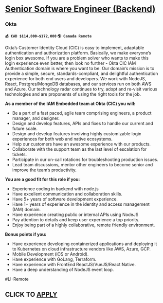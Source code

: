 # [ Senior Software Engineer (Backend) ](https://www.remotewlb.com/apply/senior-software-engineer-backend-109819)  
### Okta  
#### `💰 CAD $114,000~$172,000` `🌎 Canada Remote `  

Okta’s Customer Identity Cloud (CIC) is easy to implement, adaptable authentication and authorization platform. Basically, we make everyone’s login box awesome. If you are a problem solver who wants to make this login experience even better, then look no further - Okta CIC IAM Authentication domain is where you want to be. Our domain’s mission is to provide a simple, secure, standards-compliant, and delightful authentication experience for both end users and developers. We work with NodeJS, React, Postgres/MongoDB databases, and our services run on both AWS and Azure. Our technology radar continues to try, adopt and re-visit various technologies and are proponents of using the right tools for the job.

**As a member of the IAM Embedded team at Okta (CIC) you will:**

  * Be a part of a fast paced, agile team comprising engineers, a product manager, and designer.
  * Design and develop features, APIs and fixes to handle our current and future scale.
  * Design and develop features involving highly customizable login experiences for both web and native ecosystems.
  * Help our customers have an awesome experience with our products.
  * Collaborate with the support team as the last level of escalation for tickets.
  * Participate in our on-call rotations for troubleshooting production issues.
  * Lead team discussions, mentor other engineers to become senior and improve the team’s productivity.

**You are a good fit for this role if you:**

  * Experience coding in backend with node.js
  * Have excellent communication and collaboration skills.
  * Have 5+ years of software development experience.
  * Have 1+ years of experience in the identity and access management (IAM) domain.
  * Have experience creating public or internal APIs using NodeJS
  * Pay attention to details and keep user experience a top priority. 
  * Enjoy being part of a highly collaborative, remote friendly environment.

**Bonus points if you:**

  * Have experience developing containerized applications and deploying it to Kubernetes on cloud infrastructure vendors like AWS, Azure, GCP.
  * Mobile Development (iOS or Android).
  * Have experience with GoLang, Terraform.
  * Have experience with FrontEnd ReactJS/VueJS/React Native.
  * Have a deep understanding of NodeJS event loop.

#LI-Remote

  
## CLICK TO [APPLY](https://www.remotewlb.com/apply/senior-software-engineer-backend-109819)

